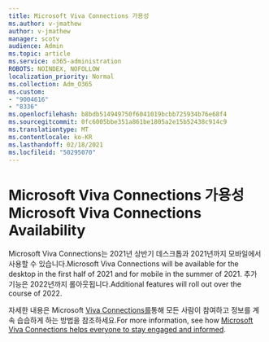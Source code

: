 ```yaml
---
title: Microsoft Viva Connections 가용성
ms.author: v-jmathew
author: v-jmathew
manager: scotv
audience: Admin
ms.topic: article
ms.service: o365-administration
ROBOTS: NOINDEX, NOFOLLOW
localization_priority: Normal
ms.collection: Adm_O365
ms.custom:
- "9004616"
- "8336"
ms.openlocfilehash: b8bdb514949750f6041019bcbb725934b76e68f4
ms.sourcegitcommit: 0fc6005bbe351a861be1805a2e15b52438c914c9
ms.translationtype: MT
ms.contentlocale: ko-KR
ms.lasthandoff: 02/18/2021
ms.locfileid: "50295070"
---
```

# <a name="microsoft-viva-connections-availability"></a><span data-ttu-id="7e2bb-102">Microsoft Viva Connections 가용성</span><span class="sxs-lookup"><span data-stu-id="7e2bb-102">Microsoft Viva Connections Availability</span></span>

<span data-ttu-id="7e2bb-103">Microsoft Viva Connections는 2021년 상반기 데스크톱과 2021년까지 모바일에서 사용할 수 있습니다.</span><span class="sxs-lookup"><span data-stu-id="7e2bb-103">Microsoft Viva Connections will be available for the desktop in the first half of 2021 and for mobile in the summer of 2021.</span></span> <span data-ttu-id="7e2bb-104">추가 기능은 2022년까지 롤아웃됩니다.</span><span class="sxs-lookup"><span data-stu-id="7e2bb-104">Additional features will roll out over the course of 2022.</span></span>

<span data-ttu-id="7e2bb-105">자세한 내용은 Microsoft [Viva Connections를](https://techcommunity.microsoft.com/t5/microsoft-viva-blog/microsoft-viva-connections-helps-everyone-to-stay-engaged-and/ba-p/2107009)통해 모든 사람이 참여하고 정보를 계속 습습하게 하는 방법을 참조하세요.</span><span class="sxs-lookup"><span data-stu-id="7e2bb-105">For more information, see how [Microsoft Viva Connections helps everyone to stay engaged and informed](https://techcommunity.microsoft.com/t5/microsoft-viva-blog/microsoft-viva-connections-helps-everyone-to-stay-engaged-and/ba-p/2107009).</span></span>
